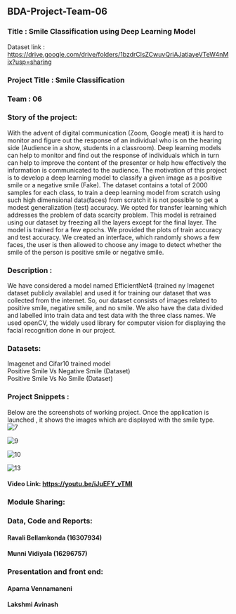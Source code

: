 ## BDA-Project-Team-06  
### Title : Smile Classification using Deep Learning Model  
 Dataset link : https://drive.google.com/drive/folders/1bzdrClsZCwuvQriAJatiayeVTeW4nMix?usp=sharing

### Project Title : Smile Classification
### Team : 06

### Story of the project:
With the advent of digital communication (Zoom, Google meat) it is hard to monitor and figure out the response of an individual who is on the hearing side (Audience in a show, students in a classroom). Deep learning models can help to monitor and find out the response of individuals which in turn can help to improve the content of the presenter or help how effectively the information is communicated to the audience. The motivation of this project is to develop a deep learning model to classify a given image as a positive smile or a negative smile (Fake). The dataset contains a total of 2000 samples for each class, to train a deep learning model from scratch using such high dimensional data(faces) from scratch it is not possible to get a modest generalization (test) accuracy. We opted for transfer learning which addresses the problem of data scarcity problem. This model is retrained using our dataset by freezing all the layers except for the final layer. The model is trained for a few epochs. We provided the plots of train accuracy and test accuracy. We created an interface, which randomly shows a few faces, the user is then allowed to choose any image to detect whether the smile of the person is positive smile or negative smile.

### Description :
We have considered a model named EfficientNet4 (trained ny Imagenet dataset publicly available) and used it for training our dataset that was collected from the internet. So, our dataset consists of images related to positive smile, negative smile, and no smile. We also have the data divided and labelled into train data and test data with the three class names. We used openCV, the widely used library for computer vision for displaying the facial recognition done in our project. 

### Datasets:
Imagenet and Cifar10 trained model  
Positive Smile Vs Negative Smile (Dataset)  
Positive Smile Vs No Smile (Dataset)

### Project Snippets :
Below are the screenshots of working project. Once the application is launched , it shows the images which are displayed with the smile type.  
![7](https://user-images.githubusercontent.com/79431387/146981222-f49775ea-2860-4ecc-9674-bf3c622124f9.png)  

![9](https://user-images.githubusercontent.com/79431387/146981536-00bcff0c-4ac4-4d19-ad46-98123a061e2c.png)  

![10](https://user-images.githubusercontent.com/79431387/146981595-ea71aa5e-5ec9-4a28-b44f-531b0ab7e35c.png)  

![13](https://user-images.githubusercontent.com/79431387/146981645-715138b0-e4c0-4679-9134-449c30cc4553.png)  

#### Video Link: https://youtu.be/iJuEFY_vTMI  

### Module Sharing:

### Data, Code and Reports:  
#### Ravali Bellamkonda (16307934) 
#### Munni Vidiyala (16296757)

### Presentation and front end:
#### Aparna Vennamaneni  
#### Lakshmi Avinash
